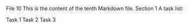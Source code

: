 File 10
This is the content of the tenth Markdown file.
Section 1
A task list:

 Task 1
 Task 2
 Task 3


